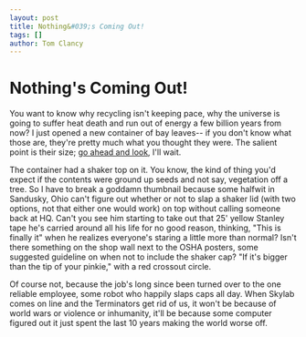 ```yaml
---
layout: post
title: Nothing&#039;s Coming Out!
tags: []
author: Tom Clancy
---
```


# Nothing&#039;s Coming Out!

<p>You want to know why recycling isn't keeping pace, why the universe is going to suffer heat death and run out of energy a few billion years from now? I just opened a new container of bay leaves-- if you don't know what those are, they're pretty much what you thought they were. The salient point is their size; <a href="http://en.wikipedia.org/wiki/Bay_leaf" onclick="window.open(this.href); return false;">go ahead and look</a>, I'll wait.</p>

<p>The container had a shaker top on it. You know, the kind of thing you'd expect if the contents were ground up seeds and not say, vegetation off a tree. So I have to break a goddamn thumbnail because some halfwit in Sandusky, Ohio can't figure out whether or not to slap a shaker lid (with two options, not that either one would work) on top without calling someone back at HQ. Can't you see him starting to take out that 25' yellow Stanley tape he's carried around all his life for no good reason, thinking, "This is finally it" when he realizes everyone's staring a little more than normal? Isn't there something on the shop wall next to the OSHA posters, some suggested guideline on when not to include the shaker cap? "If it's bigger than the tip of your pinkie," with a red crossout circle.</p>

<p>Of course not, because the job's long since been turned over to the one reliable employee, some robot who happily slaps caps all day. When Skylab comes on line and the Terminators get rid of us, it won't be because of world wars or violence or inhumanity, it'll be because some computer figured out it just spent the last 10 years making the world worse off.</p>
